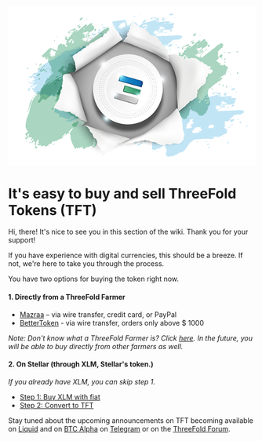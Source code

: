 ![](./img/tftexplo.png)

# It's easy to buy and sell ThreeFold Tokens (TFT)

Hi, there! It's nice to see you in this section of the wiki. Thank you for your support!

If you have experience with digital currencies, this should be a breeze. If not, we're here to take you through the process.

You have two options for buying the token right now.

#### 1. Directly from a ThreeFold Farmer
- [Mazraa](tft_mazraa.md) – via wire transfer, credit card, or PayPal
- [BetterToken](tft_bettertoken.md) - via wire transfer, orders only above $ 1000

_Note: Don't know what a ThreeFold Farmer is? Click [here](what_is_a_farmer.md). In the future, you will be able to buy directly from other farmers as well._

#### 2. On Stellar (through XLM, Stellar's token.)
_If you already have XLM, you can skip step 1._
- [Step 1: Buy XLM with fiat](fiat_to_tft_step_1.md) 
- [Step 2: Convert to TFT](fiat_to_tft_step_2.md)



Stay tuned about the upcoming announcements on TFT becoming available on [Liquid](tft_liquid.md) and on [BTC Alpha](tft_btc_alpha.md) on [Telegram](https://t.me/threefoldnews) or on the [ThreeFold Forum](https://forum.threefold.io/).